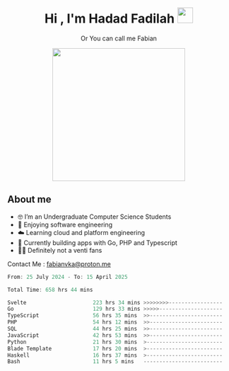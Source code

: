 <h1 align="center">Hi , I'm Hadad Fadilah  <img src="https://media.giphy.com/media/hvRJCLFzcasrR4ia7z/giphy.gif" width="35" ></h1>
<p align="center"><span>Or You can call me <span style="font: bold">Fabian</span></p>
<p align="center">
<img src="https://media.tenor.com/78dNivDemDAAAAAi/speech-bubble-venti.gif" width="300"/>    
</p>

##  About me
- 🤓 I’m an Undergraduate Computer Science Students
- 🍰 Enjoying software engineering
- ☁️ Learning cloud and platform engineering
- 🧰 Currently building apps with Go, PHP and Typescript 
- 🏃‍♂️ Definitely not a venti fans

Contact Me : fabianvka@proton.me

<!--START_SECTION:waka-->

```go
From: 25 July 2024 - To: 15 April 2025

Total Time: 658 hrs 44 mins

Svelte                     223 hrs 34 mins >>>>>>>>-----------------   33.64 %
Go                         129 hrs 33 mins >>>>>--------------------   19.49 %
TypeScript                 56 hrs 35 mins  >>-----------------------   08.52 %
PHP                        54 hrs 12 mins  >>-----------------------   08.16 %
SQL                        44 hrs 25 mins  >>-----------------------   06.68 %
JavaScript                 42 hrs 53 mins  >>-----------------------   06.45 %
Python                     21 hrs 30 mins  >------------------------   03.24 %
Blade Template             17 hrs 20 mins  >------------------------   02.61 %
Haskell                    16 hrs 37 mins  >------------------------   02.50 %
Bash                       11 hrs 5 mins   -------------------------   01.67 %
```

<!--END_SECTION:waka-->




<!--
**Fadil-Tao/Fadil-Tao** is a ✨ _special_ ✨ repository because its `README.md` (this file) appears on your GitHub profile.


